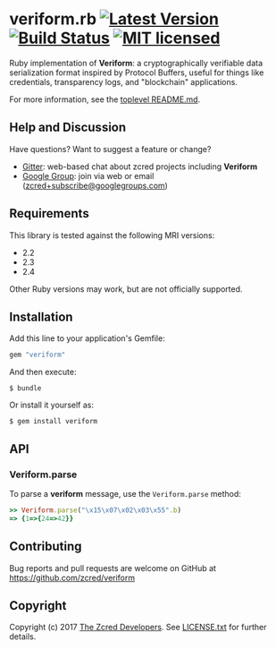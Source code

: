 # veriform.rb [![Latest Version][gem-shield]][gem-link] [![Build Status][build-image]][build-link] [![MIT licensed][license-image]][license-link]

[gem-shield]: https://badge.fury.io/rb/veriform.svg
[gem-link]: https://rubygems.org/gems/veriform
[build-image]: https://secure.travis-ci.org/zcred/veriform.svg?branch=master
[build-link]: http://travis-ci.org/zcred/veriform
[license-image]: https://img.shields.io/badge/license-MIT-blue.svg
[license-link]: https://github.com/zcred/veriform/blob/master/LICENSE.txt

Ruby implementation of **Veriform**: a cryptographically verifiable data
serialization format inspired by Protocol Buffers, useful for things like
credentials, transparency logs, and "blockchain" applications.

For more information, see the [toplevel README.md].

[toplevel README.md]: https://github.com/zcred/veriform/blob/master/README.md

## Help and Discussion

Have questions? Want to suggest a feature or change?

* [Gitter]: web-based chat about zcred projects including **Veriform**
* [Google Group]: join via web or email ([zcred+subscribe@googlegroups.com])

[Gitter]: https://gitter.im/zcred/Lobby
[Google Group]: https://groups.google.com/forum/#!forum/zcred
[zcred+subscribe@googlegroups.com]: mailto:zcred+subscribe@googlegroups.com

## Requirements

This library is tested against the following MRI versions:

- 2.2
- 2.3
- 2.4

Other Ruby versions may work, but are not officially supported.

## Installation

Add this line to your application's Gemfile:

```ruby
gem "veriform"
```

And then execute:

    $ bundle

Or install it yourself as:

    $ gem install veriform

## API

### Veriform.parse

To parse a **veriform** message, use the `Veriform.parse` method:

```ruby
>> Veriform.parse("\x15\x07\x02\x03\x55".b)
=> {1=>{24=>42}}
```

## Contributing

Bug reports and pull requests are welcome on GitHub at https://github.com/zcred/veriform

## Copyright

Copyright (c) 2017 [The Zcred Developers][AUTHORS].
See [LICENSE.txt] for further details.

[AUTHORS]: https://github.com/zcred/zcred/blob/master/AUTHORS.md
[LICENSE.txt]: https://github.com/zcred/veriform/blob/master/LICENSE.txt
